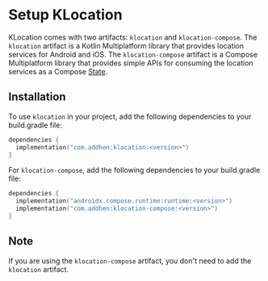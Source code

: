 Setup KLocation
===============

KLocation comes with two artifacts: `klocation` and `klocation-compose`. The `klocation` artifact
is a Kotlin Multiplatform library that provides location services for Android and iOS.
The `klocation-compose` artifact is a Compose Multiplatform library that provides simple APIs for
consuming the location services as a Compose [State](https://developer.android.com/develop/ui/compose/state).

## Installation

To use `klocation` in your project, add the following dependencies to your build.gradle file:

```kotlin
dependencies {
  implementation("com.addhen:klocation:<version>")
}
```

For `klocation-compose`, add the following dependencies to your build.gradle file:

```kotlin
dependencies {
  implementation("androidx.compose.runtime:runtime:<version>")
  implementation("com.addhen:klocation-compose:<version>")
}
```
## Note

If you are using the `klocation-compose` artifact, you don't need to add the `klocation` artifact.
